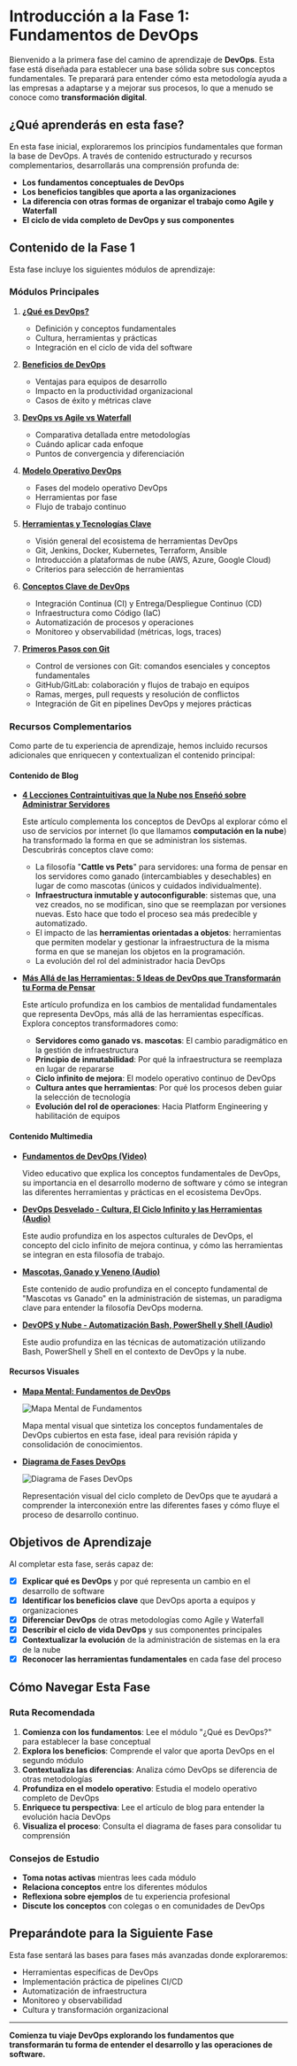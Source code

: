 # Introducción a la Fase 1: Fundamentos de DevOps

Bienvenido a la primera fase del camino de aprendizaje de **DevOps**. Esta fase está diseñada para establecer una base sólida sobre sus conceptos fundamentales. Te preparará para entender cómo esta metodología ayuda a las empresas a adaptarse y a mejorar sus procesos, lo que a menudo se conoce como **transformación digital**.

## ¿Qué aprenderás en esta fase?

En esta fase inicial, exploraremos los principios fundamentales que forman la base de DevOps. A través de contenido estructurado y recursos complementarios, desarrollarás una comprensión profunda de:

- **Los fundamentos conceptuales de DevOps**
- **Los beneficios tangibles que aporta a las organizaciones**
- **La diferencia con otras formas de organizar el trabajo como Agile y Waterfall**
- **El ciclo de vida completo de DevOps y sus componentes**

## Contenido de la Fase 1

Esta fase incluye los siguientes módulos de aprendizaje:

### Módulos Principales

1. **[¿Qué es DevOps?](./01-que-es-devops.md)**

   - Definición y conceptos fundamentales
   - Cultura, herramientas y prácticas
   - Integración en el ciclo de vida del software

2. **[Beneficios de DevOps](./02-beneficios-debops.md)**

   - Ventajas para equipos de desarrollo
   - Impacto en la productividad organizacional
   - Casos de éxito y métricas clave

3. **[DevOps vs Agile vs Waterfall](./03-devops-agile-waterfall.md)**
   - Comparativa detallada entre metodologías
   - Cuándo aplicar cada enfoque
   - Puntos de convergencia y diferenciación

4. **[Modelo Operativo DevOps](./04-modelo-operativo-devops.md)**
   - Fases del modelo operativo DevOps
   - Herramientas por fase
   - Flujo de trabajo continuo

5. **[Herramientas y Tecnologías Clave](./05-herramientas-tecnologias-clave.md)**
   - Visión general del ecosistema de herramientas DevOps
   - Git, Jenkins, Docker, Kubernetes, Terraform, Ansible
   - Introducción a plataformas de nube (AWS, Azure, Google Cloud)
   - Criterios para selección de herramientas

6. **[Conceptos Clave de DevOps](./06-conceptos-clave-devops.md)**
   - Integración Continua (CI) y Entrega/Despliegue Continuo (CD)
   - Infraestructura como Código (IaC)
   - Automatización de procesos y operaciones
   - Monitoreo y observabilidad (métricas, logs, traces)

7. **[Primeros Pasos con Git](./07-primeros-pasos-git.md)**
   - Control de versiones con Git: comandos esenciales y conceptos fundamentales
   - GitHub/GitLab: colaboración y flujos de trabajo en equipos
   - Ramas, merges, pull requests y resolución de conflictos
   - Integración de Git en pipelines DevOps y mejores prácticas

### Recursos Complementarios

Como parte de tu experiencia de aprendizaje, hemos incluido recursos adicionales que enriquecen y contextualizan el contenido principal:

#### Contenido de Blog

- **[4 Lecciones Contraintuitivas que la Nube nos Enseñó sobre Administrar Servidores](../blog/4-lecciones-contraintuitivas-nube-administrar-servidores.md)**

    Este artículo complementa los conceptos de DevOps al explorar cómo el uso de servicios por internet (lo que llamamos **computación en la nube**) ha transformado la forma en que se administran los sistemas. Descubrirás conceptos clave como:
   - La filosofía "**Cattle vs Pets**" para servidores: una forma de pensar en los servidores como ganado (intercambiables y desechables) en lugar de como mascotas (únicos y cuidados individualmente).
   - **Infraestructura inmutable y autoconfigurable**: sistemas que, una vez creados, no se modifican, sino que se reemplazan por versiones nuevas. Esto hace que todo el proceso sea más predecible y automatizado.
   - El impacto de las **herramientas orientadas a objetos**: herramientas que permiten modelar y gestionar la infraestructura de la misma forma en que se manejan los objetos en la programación.
   - La evolución del rol del administrador hacia DevOps

- **[Más Allá de las Herramientas: 5 Ideas de DevOps que Transformarán tu Forma de Pensar](../blog/mas-alla-de-las-herramientas-5-ideas-devops.md)**

    Este artículo profundiza en los cambios de mentalidad fundamentales que representa DevOps, más allá de las herramientas específicas. Explora conceptos transformadores como:
   - **Servidores como ganado vs. mascotas**: El cambio paradigmático en la gestión de infraestructura
   - **Principio de inmutabilidad**: Por qué la infraestructura se reemplaza en lugar de repararse  
   - **Ciclo infinito de mejora**: El modelo operativo continuo de DevOps
   - **Cultura antes que herramientas**: Por qué los procesos deben guiar la selección de tecnología
   - **Evolución del rol de operaciones**: Hacia Platform Engineering y habilitación de equipos

#### Contenido Multimedia

- **[Fundamentos de DevOps (Video)](../../assets/Fundamentos_de_DevOps.mp4)**

    Video educativo que explica los conceptos fundamentales de DevOps, su importancia en el desarrollo moderno de software y cómo se integran las diferentes herramientas y prácticas en el ecosistema DevOps.

- **[DevOps Desvelado - Cultura, El Ciclo Infinito y las Herramientas (Audio)](../../assets/DevOps_Desvelado__Cultura_El_Ciclo_Infinito_y_las_Herramientas.m4a)**

    Este audio profundiza en los aspectos culturales de DevOps, el concepto del ciclo infinito de mejora continua, y cómo las herramientas se integran en esta filosofía de trabajo.

- **[Mascotas, Ganado y Veneno (Audio)](../../assets/Mascotas,_Ganado_y_Veneno.mp4)**

    Este contenido de audio profundiza en el concepto fundamental de "Mascotas vs Ganado" en la administración de sistemas, un paradigma clave para entender la filosofía DevOps moderna.

- **[DevOPS y Nube - Automatización Bash, PowerShell y Shell (Audio)](../../assets/DevOps_y_Nube__Automatización_Bash,_PowerShell_y_Shell.m4a)**

    Este audio profundiza en las técnicas de automatización utilizando Bash, PowerShell y Shell en el contexto de DevOps y la nube.

#### Recursos Visuales

- **[Mapa Mental: Fundamentos de DevOps](../../images/mind-map-fundamentals.png)**

    ![Mapa Mental de Fundamentos](../../images/mind-map-fundamentals.png)

    Mapa mental visual que sintetiza los conceptos fundamentales de DevOps cubiertos en esta fase, ideal para revisión rápida y consolidación de conocimientos.

- **[Diagrama de Fases DevOps](../../images/devops-fases.avif)**

    ![Diagrama de Fases DevOps](../../images/devops-fases.avif)

    Representación visual del ciclo completo de DevOps que te ayudará a comprender la interconexión entre las diferentes fases y cómo fluye el proceso de desarrollo continuo.

## Objetivos de Aprendizaje

Al completar esta fase, serás capaz de:

- [x] **Explicar qué es DevOps** y por qué representa un cambio en el desarrollo de software
- [x] **Identificar los beneficios clave** que DevOps aporta a equipos y organizaciones
- [x] **Diferenciar DevOps** de otras metodologías como Agile y Waterfall
- [x] **Describir el ciclo de vida DevOps** y sus componentes principales
- [x] **Contextualizar la evolución** de la administración de sistemas en la era de la nube
- [x] **Reconocer las herramientas fundamentales** en cada fase del proceso

## Cómo Navegar Esta Fase

### Ruta Recomendada

1. **Comienza con los fundamentos**: Lee el módulo "¿Qué es DevOps?" para establecer la base conceptual
2. **Explora los beneficios**: Comprende el valor que aporta DevOps en el segundo módulo
3. **Contextualiza las diferencias**: Analiza cómo DevOps se diferencia de otras metodologías
4. **Profundiza en el modelo operativo**: Estudia el modelo operativo completo de DevOps
5. **Enriquece tu perspectiva**: Lee el artículo de blog para entender la evolución hacia DevOps
6. **Visualiza el proceso**: Consulta el diagrama de fases para consolidar tu comprensión

### Consejos de Estudio

- **Toma notas activas** mientras lees cada módulo
- **Relaciona conceptos** entre los diferentes módulos
- **Reflexiona sobre ejemplos** de tu experiencia profesional
- **Discute los conceptos** con colegas o en comunidades de DevOps

## Preparándote para la Siguiente Fase

Esta fase sentará las bases para fases más avanzadas donde exploraremos:

- Herramientas específicas de DevOps
- Implementación práctica de pipelines CI/CD
- Automatización de infraestructura
- Monitoreo y observabilidad
- Cultura y transformación organizacional

---

**Comienza tu viaje DevOps explorando los fundamentos que transformarán tu forma de entender el desarrollo y las operaciones de software.**
